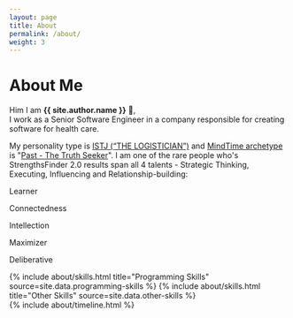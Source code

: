 ```yaml
---
layout: page
title: About
permalink: /about/
weight: 3
---
```


# **About Me**

Him I am **{{ site.author.name }}** :wave:,<br>
I work as a Senior Software Engineer in a company responsible for creating software for health care.

My personality type is [ISTJ (“THE LOGISTICIAN”)](https://www.16personalities.com/istj-personality) and [MindTime archetype](https://www.mindtime.com/archetypes/) is "[Past - The Truth Seeker](https://www.mindtime.com/archetypes/truth-seeker/)". I am one of the rare people who's StrengthsFinder 2.0 results span all 4 talents - Strategic Thinking, Executing, Influencing and Relationship-building:

Learner

Connectedness

Intellection

Maximizer

Deliberative

<div class="row">
{% include about/skills.html title="Programming Skills" source=site.data.programming-skills %}
{% include about/skills.html title="Other Skills" source=site.data.other-skills %}
</div>

<div class="row">
{% include about/timeline.html %}
</div>